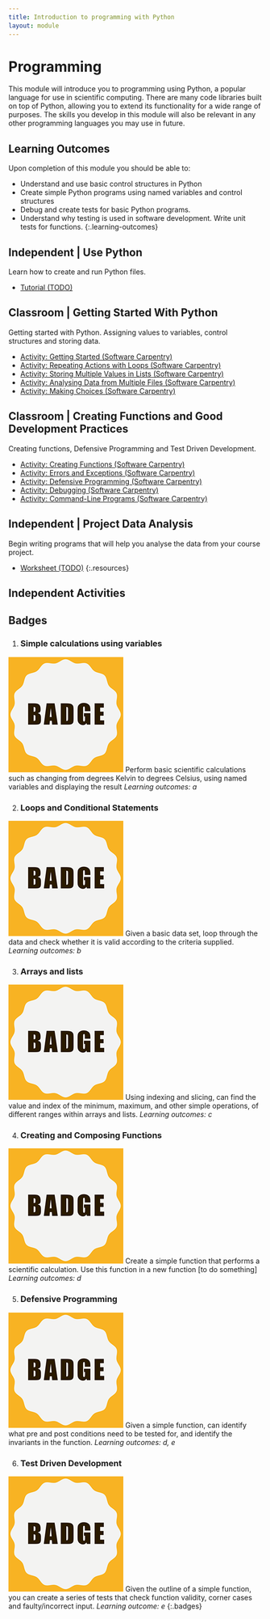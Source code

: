 ```yaml
---
title: Introduction to programming with Python
layout: module
---
```



# Programming

This module will introduce you to programming using Python, a popular language for use in scientific computing. There are many code libraries built on top of Python, allowing you to extend its functionality for a wide range of purposes.  The skills you develop in this module will also be relevant in any other programming languages you may use in future.


## Learning Outcomes

Upon completion of this module you should be able to:

-  Understand and use basic control structures in Python
-  Create simple Python programs using named variables and control structures
-  Debug and create tests for basic Python programs.
- Understand why testing is used in software development. Write unit tests for functions.
{:.learning-outcomes}



## Independent | Use Python


Learn how to create and run Python files.

- [Tutorial (TODO)](#)






## Classroom | Getting Started With Python

Getting started with Python. Assigning values to variables, control structures and storing data.


- [Activity: Getting Started (Software Carpentry)](http://swcarpentry.github.io/python-novice-inflammation/)
- [Activity: Repeating Actions with Loops (Software Carpentry)](http://swcarpentry.github.io/python-novice-inflammation/02-loop.html)
- [Activity: Storing Multiple Values in Lists (Software Carpentry)](http://swcarpentry.github.io/python-novice-inflammation/03-lists.html)
- [Activity: Analysing Data from Multiple Files (Software Carpentry)](http://swcarpentry.github.io/python-novice-inflammation/04-files.html)
- [Activity: Making Choices (Software Carpentry)](http://swcarpentry.github.io/python-novice-inflammation/05-cond.html)








## Classroom | Creating Functions and Good Development Practices

Creating functions, Defensive Programming and Test Driven Development.

- [Activity: Creating Functions (Software Carpentry)](http://swcarpentry.github.io/python-novice-inflammation/06-func.html)
- [Activity: Errors and Exceptions (Software Carpentry)](http://swcarpentry.github.io/python-novice-inflammation/07-errors.html)
- [Activity: Defensive Programming (Software Carpentry)](http://swcarpentry.github.io/python-novice-inflammation/08-defensive.html)
- [Activity: Debugging (Software Carpentry)](http://swcarpentry.github.io/python-novice-inflammation/09-debugging.html)
- [Activity: Command-Line Programs (Software Carpentry)](http://swcarpentry.github.io/python-novice-inflammation/10-cmdline.html)







## Independent | Project Data Analysis

Begin writing programs that will help you analyse the data from your course project. 

- [Worksheet (TODO)](#)
{:.resources}


## Independent Activities ## 




## Badges

1. ### Simple calculations using variables
  ![IO Badge](images/badges/badge.png)
  Perform basic scientific calculations such as changing from degrees Kelvin to degrees Celsius, using named variables and displaying the result 
  _Learning outcomes: a_


2. ### Loops and Conditional Statements
  ![Decisions Badge](images/badges/badge.png)
  Given a basic data set, loop through the data and check whether it is valid according to the criteria supplied.
  _Learning outcomes: b_


3. ### Arrays and lists
  ![List Badge](images/badges/badge.png)
  Using indexing and slicing, can find the value and index of the minimum, maximum, and other simple operations, of different ranges within arrays and lists. 
  _Learning outcomes: c_


4. ### Creating and Composing Functions
  ![Functions Badge](images/badges/badge.png)
  Create a simple function that performs a scientific calculation. Use this function in a new function [to  do something]
  _Learning outcomes: d_


5. ### Defensive Programming
  ![Defender Badge](images/badges/badge.png)
  Given a simple function, can identify what pre and post conditions need to be tested for, and identify the invariants in the function. 
  _Learning outcomes: d, e_


6. ### Test Driven Development
  ![TDD Badge](images/badges/badge.png)
  Given the outline of a simple function, you can create a series of tests that check function validity, corner cases and faulty/incorrect input.
  _Learning outcome: e_
{:.badges}

